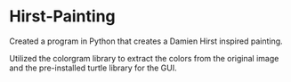 # Hirst-Painting
Created a program in Python that creates a Damien Hirst inspired painting.

Utilized the colorgram library to extract the colors from the original image and the pre-installed turtle library for the GUI. 
